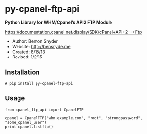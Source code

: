 py-cpanel-ftp-api
=================

**Python Library for WHM/Cpanel's API2 FTP Module**

https://documentation.cpanel.net/display/SDK/cPanel+API+2+-+Ftp

- Author: Benton Snyder
- Website: http://bensnyde.me
- Created: 8/15/13
- Revised: 1/2/15

Installation
---
```
# pip install py-cpanel-ftp-api
```

Usage
---
```
from cpanel_ftp_api import CpanelFTP

cpanel = CpanelFTP("whm.example.com", "root", "strongpassword", "some_cpanel_user")
print cpanel.listftp()
```
